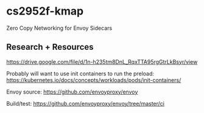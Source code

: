 # cs2952f-kmap
Zero Copy Networking for Envoy Sidecars

## Research + Resources
https://drive.google.com/file/d/1n-h235tm8DnL_RqxTTA95rgGtrLkBsyr/view

Probably will want to use init containers to run the preload:
https://kubernetes.io/docs/concepts/workloads/pods/init-containers/

Envoy source:
https://github.com/envoyproxy/envoy

Build/test:
https://github.com/envoyproxy/envoy/tree/master/ci
